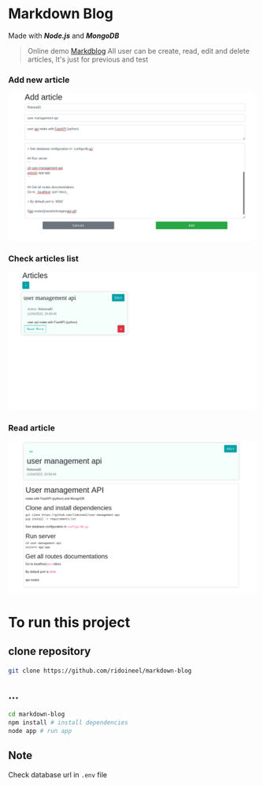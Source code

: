# Markdown Blog

Made with ***Node.js*** and ***MongoDB***

> Online demo [Markdblog](https://markdblog.herokuapp.com)
> All user can be create, read, edit and delete articles,
> It's just for previous and test

### Add new article
![markdown blog](/utils/assets/images/add.png)

### Check articles list
![markdown blog](/utils/assets/images/art.png)

### Read article
![markdown blog](/utils/assets/images/more.png)

# To run this project

## clone repository

```bash
git clone https://github.com/ridoineel/markdown-blog
```

## ...

```bash
cd markdown-blog
npm install # install dependencies
node app # run app
```

## Note
Check database url in `.env` file
